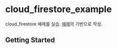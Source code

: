 # cloud_firestore_example

cloud_firestore 예제를 실습.
[예제](https://codelabs.developers.google.com/codelabs/flutter-firebase/#0)의 기반으로 작성.

## Getting Started

